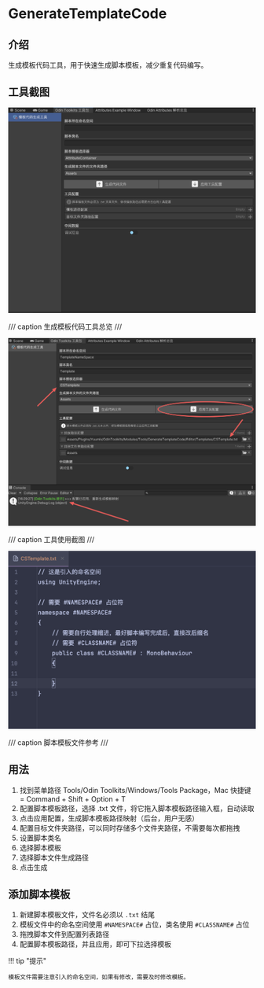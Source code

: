 # GenerateTemplateCode

## 介绍

生成模板代码工具，用于快速生成脚本模板，减少重复代码编写。

## 工具截图

![生成模板代码工具总览截图](../imgs/GenerateTemplateCode_Overview.png)

/// caption
生成模板代码工具总览
///

![工具使用截图](../imgs/GenerateTemplateCode_Use.png)

/// caption
工具使用截图
///

![模板截图](../imgs/GenerateTemplateCode_Template.png)

/// caption
脚本模板文件参考
///

## 用法

1. 找到菜单路径 Tools/Odin Toolkits/Windows/Tools Package，Mac 快捷键 = Command + Shift + Option + T
2. 配置脚本模板路径，选择 .txt 文件，将它拖入脚本模板路径输入框，自动读取
3. 点击应用配置，生成脚本模板路径映射（后台，用户无感）
4. 配置目标文件夹路径，可以同时存储多个文件夹路径，不需要每次都拖拽
5. 设置脚本类名
6. 选择脚本模板
7. 选择脚本文件生成路径
8. 点击生成

## 添加脚本模板

1. 新建脚本模板文件，文件名必须以 `.txt` 结尾
2. 模板文件中的命名空间使用 `#NAMESPACE#` 占位，类名使用 `#CLASSNAME#` 占位
3. 拖拽脚本文件到配置列表路径
4. 配置脚本模板路径，并且应用，即可下拉选择模板

!!! tip "提示"

    模板文件需要注意引入的命名空间，如果有修改，需要及时修改模板。

